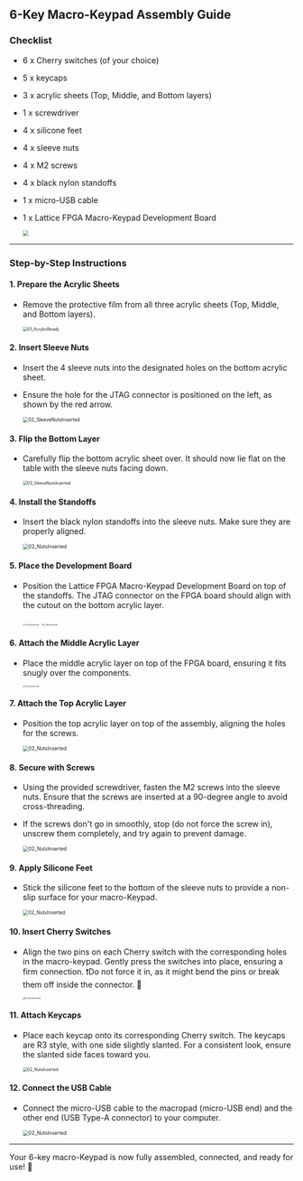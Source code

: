 ## 6-Key Macro-Keypad Assembly Guide
### Checklist


- 6 x Cherry switches (of your choice)

- 5 x keycaps

- 3 x acrylic sheets (Top, Middle, and Bottom layers)

- 1 x screwdriver

- 4 x silicone feet

- 4 x sleeve nuts

- 4 x M2 screws

- 4 x black nylon standoffs

- 1 x micro-USB cable

- 1 x Lattice FPGA Macro-Keypad Development Board

  <img src=".\assets\00.png" style="zoom: 62%;"  />





------

### Step-by-Step Instructions

#### 1. Prepare the Acrylic Sheets

- Remove the protective film from all three acrylic sheets (Top, Middle, and Bottom layers).

  <img src=".\assets\01.jpg" alt= "01_AcrylicReady" style="zoom: 52%;"  />



#### 2. Insert Sleeve Nuts

- Insert the 4 sleeve nuts into the designated holes on the bottom acrylic sheet.

- Ensure the hole for the JTAG connector is positioned on the left, as shown by the red arrow.

  <img src=".\assets\02.jpg" alt="02_SleeveNutsInserted" style="zoom: 60%;"  />

  

#### 3. Flip the Bottom Layer

- Carefully flip the bottom acrylic sheet over. It should now lie flat on the table with the sleeve nuts facing down.

  <img src=".\assets\03.jpg" alt="03_SleeveNutsInserted" style="zoom: 50%;"  />
  
  

#### 4. Install the Standoffs

- Insert the black nylon standoffs into the sleeve nuts. Make sure they are properly aligned.

  <img src=".\assets\04.png" alt="02_NutsInserted" style="zoom: 62%;"  />
  
  

#### 5. Place the Development Board

- Position the Lattice FPGA Macro-Keypad Development Board on top of the standoffs. The JTAG connector on the FPGA board should align with the cutout on the bottom acrylic layer.

  <img src=".\assets\05.jpeg" alt="02_NutsInserted" style="zoom: 23%;"  />

  <img src=".\assets\05b.jpeg" alt="02_NutsInserted" style="zoom: 23%;"  />
  
  

#### 6. Attach the Middle Acrylic Layer

- Place the middle acrylic layer on top of the FPGA board, ensuring it fits snugly over the components.

  <img src=".\assets\06.jpeg" alt="02_NutsInserted" style="zoom: 23%;"  />
  
  

#### 7. Attach the Top Acrylic Layer

- Position the top acrylic layer on top of the assembly, aligning the holes for the screws.

  <img src=".\assets\07.png" alt="02_NutsInserted" style="zoom: 62%;"  />
  
  

#### 8. Secure with Screws

- Using the provided screwdriver, fasten the M2 screws into the sleeve nuts. Ensure that the screws are inserted at a 90-degree angle to avoid cross-threading.

- If the screws don't go in smoothly, stop (do not force the screw in), unscrew them completely, and try again to prevent damage.

  <img src=".\assets\08.png" alt="02_NutsInserted" style="zoom: 62%;"  />
  
  



#### 9. Apply Silicone Feet

- Stick the silicone feet to the bottom of the sleeve nuts to provide a non-slip surface for your macro-Keypad.

  <img src=".\assets\10.jpg" alt="02_NutsInserted" style="zoom: 60%;"  />
  
  

#### 10. Insert Cherry Switches

- Align the two pins on each Cherry switch with the corresponding holes in the macro-keypad. Gently press the switches into place, ensuring a firm connection. ❗Do not force it in, as it might bend the pins or break them off inside the connector. 🚨

  <img src=".\assets\11.jpg" alt="02_NutsInserted" style="zoom: 25%;"  />
  
  

#### 11. Attach Keycaps	

- Place each keycap onto its corresponding Cherry switch. The keycaps are R3 style, with one side slightly slanted. For a consistent look, ensure the slanted side faces toward you.

  <img src=".\assets\12.jpg" alt="02_NutsInserted" style="zoom: 50%;"  />
  
  

#### 12. Connect the USB Cable

- Connect the micro-USB cable to the macropad (micro-USB end) and the other end (USB Type-A connector) to your computer.

  <img src=".\assets\13.jpg" alt="02_NutsInserted" style="zoom: 62%;"  />
  
  

------

Your 6-key macro-Keypad is now fully assembled, connected, and ready for use! 🎉



